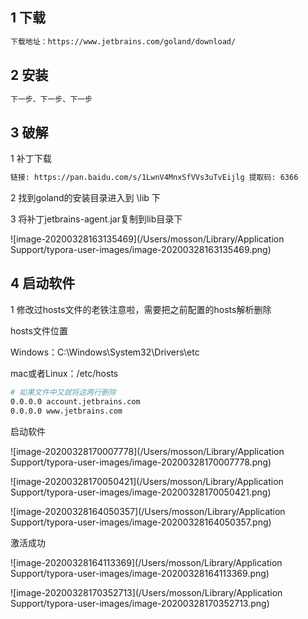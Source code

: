## 1 下载

```html
下载地址：https://www.jetbrains.com/goland/download/
```

## 2 安装

```html
下一步、下一步、下一步
```

## 3 破解

1 补丁下载

```html
链接: https://pan.baidu.com/s/1LwnV4MnxSfVVs3uTvEijlg 提取码: 6366
```

2 找到goland的安装目录进入到 \lib 下

3 将补丁jetbrains-agent.jar复制到lib目录下

![image-20200328163135469](/Users/mosson/Library/Application Support/typora-user-images/image-20200328163135469.png)

## 4 启动软件

1 修改过hosts文件的老铁注意啦，需要把之前配置的hosts解析删除

hosts文件位置

Windows：C:\Windows\System32\Drivers\etc

mac或者Linux：/etc/hosts

```bash
# 如果文件中又就将这两行删除
0.0.0.0 account.jetbrains.com
0.0.0.0 www.jetbrains.com
```

启动软件

![image-20200328170007778](/Users/mosson/Library/Application Support/typora-user-images/image-20200328170007778.png)

![image-20200328170050421](/Users/mosson/Library/Application Support/typora-user-images/image-20200328170050421.png)





![image-20200328164050357](/Users/mosson/Library/Application Support/typora-user-images/image-20200328164050357.png)

激活成功

![image-20200328164113369](/Users/mosson/Library/Application Support/typora-user-images/image-20200328164113369.png)

![image-20200328170352713](/Users/mosson/Library/Application Support/typora-user-images/image-20200328170352713.png)